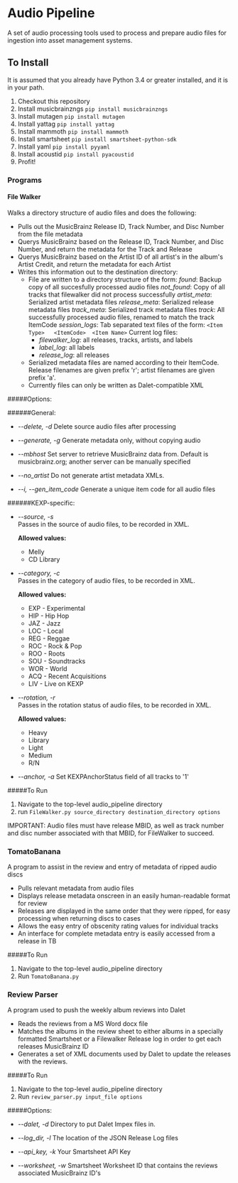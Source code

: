 # Audio Pipeline
A set of audio processing tools used to process and prepare audio files for ingestion into asset management systems.

To Install
-----------
It is assumed that you already have Python 3.4 or greater installed, and it is in your path.

1. Checkout this repository
2. Install musicbrainzngs  `pip install musicbrainzngs`
3. Install mutagen  `pip install mutagen`
4. Install yattag  `pip install yattag`
5. Install mammoth  `pip install mammoth`
6. Install smartsheet  `pip install smartsheet-python-sdk`
7. Install yaml  `pip install pyyaml`
8. Install acoustid `pip install pyacoustid`
8. Profit!

### Programs
#### File Walker
Walks a directory structure of audio files and does the following:
 * Pulls out the MusicBrainz Release ID, Track Number, and Disc Number from the file metadata
 * Querys MusicBrainz based on the Release ID, Track Number, and Disc Number, and return the metadata for the Track and Release
 * Querys MusicBrainz based on the Artist ID of all artist's in the album's Artist Credit, and return the metadata for each Artist
 * Writes this information out to the destination directory:
   * File are written to a directory structure of the form:
     *found*: Backup copy of all succesfully processed audio files
     *not_found*: Copy of all tracks that filewalker did not process successfully
     *artist_meta*: Serialized artist metadata files
     *release_meta*: Serialized release metadata files
     *track_meta*: Serialized track metadata files
     *track*: All successfully processed audio files, renamed to match the track ItemCode
     *session_logs*: Tab separated text files of the form:
      `<Item Type>   <ItemCode>  <Item Name>`
       Current log files:
        * *filewalker_log*: all releases, tracks, artists, and labels
        * *label_log*: all labels
        * *release_log*: all releases
   * Serialized metadata files are named according to their ItemCode. Release filenames are given prefix 'r'; artist filenames are given prefix 'a'.
   * Currently files can only be written as Dalet-compatible XML
   
#####Options:

######General:

  * *--delete, -d*
    Delete source audio files after processing

  * *--generate, -g*
    Generate metadata only, without copying audio

  * *--mbhost*
    Set server to retrieve MusicBrainz data from. Default is musicbrainz.org; another server can be manually specified

  * *--no_artist*
    Do not generate artist metadata XMLs.

  * *--i, --gen_item_code*
    Generate a unique item code for all audio files

######KEXP-specific:

 * *--source, -s*  
    Passes in the source of audio files, to be recorded in XML.

    **Allowed values:**
    
    - Melly  
    - CD Library
      
 * *--category, -c*   
    Passes in the category of audio files, to be recorded in XML.
        
    **Allowed values:**

    - EXP - Experimental  
    - HIP - Hip Hop  
    - JAZ - Jazz  
    - LOC - Local  
    - REG - Reggae  
    - ROC - Rock & Pop  
    - ROO - Roots  
    - SOU - Soundtracks  
    - WOR - World  
    - ACQ - Recent Acquisitions  
    - LIV - Live on KEXP

 * *--rotation, -r*   
    Passes in the rotation status of audio files, to be recorded in XML.  
        
    **Allowed values:**
    
    - Heavy
    - Library  
    - Light  
    - Medium  
    - R/N

  * *--anchor, -a*
    Set KEXPAnchorStatus field of all tracks to '1'
      
#####To Run

1. Navigate to the top-level audio_pipeline directory
2. run `FileWalker.py source_directory destination_directory options`

IMPORTANT: Audio files must have release MBID, as well as track number and disc number associated with that MBID, for FileWalker to succeed. 

   
### TomatoBanana
A program to assist in the review and entry of metadata of ripped audio discs
 * Pulls relevant metadata from audio files
 * Displays release metadata onscreen in an easily human-readable format for review
 * Releases are displayed in the same order that they were ripped, for easy processing when returning discs to cases
 * Allows the easy entry of obscenity rating values for individual tracks
 * An interface for complete metadata entry is easily accessed from a release in TB

#####To Run
1. Navigate to the top-level audio_pipeline directory
2. Run `TomatoBanana.py`

### Review Parser
A program used to push the weekly album reviews into Dalet
 * Reads the reviews from a MS Word docx file
 * Matches the albums in the review sheet to either albums in a specially formatted Smartsheet or a Filewalker Release log in order to get each releases MusicBrainz ID
 * Generates a set of XML documents used by Dalet to update the releases with the reviews.

#####To Run
1. Navigate to the top-level audio_pipeline directory
2. Run `review_parser.py input_file options`

#####Options:
 * *--dalet, -d*
   Directory to put Dalet Impex files in.
   
 * *--log_dir, -l*
   The location of the JSON Release Log files
   
 * *--api_key, -k*
   Your Smartsheet API Key
  
 * *--worksheet, -w*
   Smartsheet Worksheet ID that contains the reviews associated MusicBrainz ID's
      


